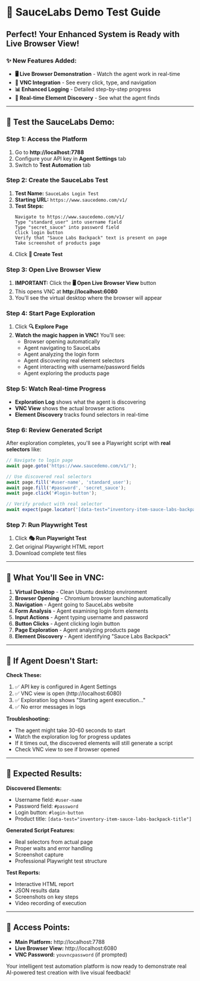 # 🧪 SauceLabs Demo Test Guide

## Perfect! Your Enhanced System is Ready with Live Browser View!

### ✨ **New Features Added:**
- **🖥️ Live Browser Demonstration** - Watch the agent work in real-time
- **🔗 VNC Integration** - See every click, type, and navigation
- **📊 Enhanced Logging** - Detailed step-by-step progress
- **🎯 Real-time Element Discovery** - See what the agent finds

---

## 🚀 **Test the SauceLabs Demo:**

### Step 1: Access the Platform
1. Go to **http://localhost:7788**
2. Configure your API key in **Agent Settings** tab
3. Switch to **Test Automation** tab

### Step 2: Create the SauceLabs Test
1. **Test Name:** `SauceLabs Login Test`
2. **Starting URL:** `https://www.saucedemo.com/v1/`
3. **Test Steps:**
   ```
   Navigate to https://www.saucedemo.com/v1/
   Type "standard_user" into username field
   Type "secret_sauce" into password field
   Click login button
   Verify that "Sauce Labs Backpack" text is present on page
   Take screenshot of products page
   ```
4. Click **🚀 Create Test**

### Step 3: Open Live Browser View
1. **IMPORTANT:** Click the **🖥️ Open Live Browser View** button
2. This opens VNC at **http://localhost:6080**
3. You'll see the virtual desktop where the browser will appear

### Step 4: Start Page Exploration
1. Click **🔍 Explore Page** 
2. **Watch the magic happen in VNC!** You'll see:
   - Browser opening automatically
   - Agent navigating to SauceLabs
   - Agent analyzing the login form
   - Agent discovering real element selectors
   - Agent interacting with username/password fields
   - Agent exploring the products page

### Step 5: Watch Real-time Progress
- **Exploration Log** shows what the agent is discovering
- **VNC View** shows the actual browser actions
- **Element Discovery** tracks found selectors in real-time

### Step 6: Review Generated Script
After exploration completes, you'll see a Playwright script with **real selectors** like:
```javascript
// Navigate to login page
await page.goto('https://www.saucedemo.com/v1/');

// Use discovered real selectors
await page.fill('#user-name', 'standard_user');
await page.fill('#password', 'secret_sauce'); 
await page.click('#login-button');

// Verify product with real selector
await expect(page.locator('[data-test="inventory-item-sauce-labs-backpack-title"]')).toContainText('Sauce Labs Backpack');
```

### Step 7: Run Playwright Test
1. Click **🎭 Run Playwright Test**
2. Get original Playwright HTML report
3. Download complete test files

---

## 🎯 **What You'll See in VNC:**

1. **Virtual Desktop** - Clean Ubuntu desktop environment
2. **Browser Opening** - Chromium browser launching automatically  
3. **Navigation** - Agent going to SauceLabs website
4. **Form Analysis** - Agent examining login form elements
5. **Input Actions** - Agent typing username and password
6. **Button Clicks** - Agent clicking login button
7. **Page Exploration** - Agent analyzing products page
8. **Element Discovery** - Agent identifying "Sauce Labs Backpack"

---

## 🔧 **If Agent Doesn't Start:**

**Check These:**
1. ✅ API key is configured in Agent Settings
2. ✅ VNC view is open (http://localhost:6080)
3. ✅ Exploration log shows "Starting agent execution..."
4. ✅ No error messages in logs

**Troubleshooting:**
- The agent might take 30-60 seconds to start
- Watch the exploration log for progress updates
- If it times out, the discovered elements will still generate a script
- Check VNC view to see if browser opened

---

## 🎉 **Expected Results:**

**Discovered Elements:**
- Username field: `#user-name`
- Password field: `#password`  
- Login button: `#login-button`
- Product title: `[data-test="inventory-item-sauce-labs-backpack-title"]`

**Generated Script Features:**
- Real selectors from actual page
- Proper waits and error handling
- Screenshot capture
- Professional Playwright test structure

**Test Reports:**
- Interactive HTML report
- JSON results data
- Screenshots on key steps
- Video recording of execution

---

## 🚀 **Access Points:**

- **Main Platform:** http://localhost:7788
- **Live Browser View:** http://localhost:6080
- **VNC Password:** `youvncpassword` (if prompted)

Your intelligent test automation platform is now ready to demonstrate real AI-powered test creation with live visual feedback!